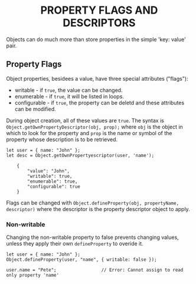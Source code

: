 <h1 align=center>PROPERTY FLAGS AND DESCRIPTORS</h1>

Objects can do much more than store properties in the simple 'key: value' pair. 

## Property Flags
Object properties, besidees a value, have three special attributes ("flags"):
- writable - if ```true```, the value can be changed.
- enumerable - if ```true```, it will be listed in loops.
- configurable - if ```true```, the property can be deletd and these attributes can be modified.

During object creation, all of these values are ```true```. The syntax is ```Object.getOwnPropertyDescriptor(obj, prop);``` where ```obj``` is the object in which to look for the property and ```prop``` is the name or symbol of the property whose description is to be retrieved.

    let user = { name: "John" };
    let desc = Object.getOwnPropertyescriptor(user, 'name');

        {
            "value": "John",
            "writable": true,
            "enumerable": true,
            "configurable": true
        }

Flags can be changed with ```Object.defineProperty(obj, propertyName, descriptor)``` where the descriptor is the property descriptor object to apply. 

### Non-writable
Changing the non-writable property to false prevents changing values, unless they apply their own ```defineProperty``` to overide it.

    let user = { name: "John" };
    Object.defineProperty(user, "name", { writable: false });

    user.name = "Pete";                 // Error: Cannot assign to read only property 'name'